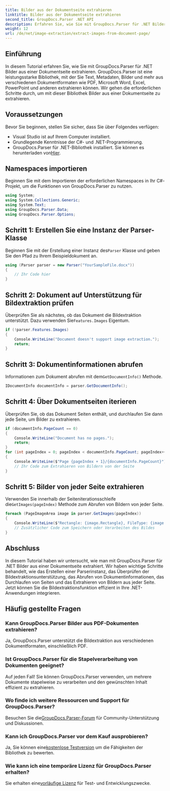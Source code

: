 ```yaml
---
title: Bilder aus der Dokumentseite extrahieren
linktitle: Bilder aus der Dokumentseite extrahieren
second_title: GroupDocs.Parser .NET API
description: Erfahren Sie, wie Sie mit GroupDocs.Parser für .NET Bilder aus Dokumenten extrahieren. Erweitern Sie Ihre Dokumentverarbeitungsfunktionen.
weight: 12
url: /de/net/image-extraction/extract-images-from-document-page/
---
```

## Einführung
In diesem Tutorial erfahren Sie, wie Sie mit GroupDocs.Parser für .NET Bilder aus einer Dokumentseite extrahieren. GroupDocs.Parser ist eine leistungsstarke Bibliothek, mit der Sie Text, Metadaten, Bilder und mehr aus verschiedenen Dokumentformaten wie PDF, Microsoft Word, Excel, PowerPoint und anderen extrahieren können. Wir gehen die erforderlichen Schritte durch, um mit dieser Bibliothek Bilder aus einer Dokumentseite zu extrahieren.
## Voraussetzungen
Bevor Sie beginnen, stellen Sie sicher, dass Sie über Folgendes verfügen:
- Visual Studio ist auf Ihrem Computer installiert.
- Grundlegende Kenntnisse der C#- und .NET-Programmierung.
- GroupDocs.Parser für .NET-Bibliothek installiert. Sie können es herunterladen von[Hier](https://releases.groupdocs.com/parser/net/).

## Namespaces importieren
Beginnen Sie mit dem Importieren der erforderlichen Namespaces in Ihr C#-Projekt, um die Funktionen von GroupDocs.Parser zu nutzen.
```csharp
using System;
using System.Collections.Generic;
using System.Text;
using GroupDocs.Parser.Data;
using GroupDocs.Parser.Options;
```
## Schritt 1: Erstellen Sie eine Instanz der Parser-Klasse
 Beginnen Sie mit der Erstellung einer Instanz des`Parser` Klasse und geben Sie den Pfad zu Ihrem Beispieldokument an.
```csharp
using (Parser parser = new Parser("YourSampleFile.docx"))
{
    // Ihr Code hier
}
```
## Schritt 2: Dokument auf Unterstützung für Bildextraktion prüfen
 Überprüfen Sie als nächstes, ob das Dokument die Bildextraktion unterstützt. Dazu verwenden Sie`Features.Images` Eigentum.
```csharp
if (!parser.Features.Images)
{
    Console.WriteLine("Document doesn't support image extraction.");
    return;
}
```
## Schritt 3: Dokumentinformationen abrufen
 Informationen zum Dokument abrufen mit dem`GetDocumentInfo()` Methode.
```csharp
IDocumentInfo documentInfo = parser.GetDocumentInfo();
```
## Schritt 4: Über Dokumentseiten iterieren
Überprüfen Sie, ob das Dokument Seiten enthält, und durchlaufen Sie dann jede Seite, um Bilder zu extrahieren.
```csharp
if (documentInfo.PageCount == 0)
{
    Console.WriteLine("Document has no pages.");
    return;
}
for (int pageIndex = 0; pageIndex < documentInfo.PageCount; pageIndex++)
{
    Console.WriteLine($"Page {pageIndex + 1}/{documentInfo.PageCount}");
    // Ihr Code zum Extrahieren von Bildern von der Seite
}
```
## Schritt 5: Bilder von jeder Seite extrahieren
 Verwenden Sie innerhalb der Seiteniterationsschleife die`GetImages(pageIndex)` Methode zum Abrufen von Bildern von jeder Seite.
```csharp
foreach (PageImageArea image in parser.GetImages(pageIndex))
{
    Console.WriteLine($"Rectangle: {image.Rectangle}, FileType: {image.FileType}");
    // Zusätzlicher Code zum Speichern oder Verarbeiten des Bildes
}
```

## Abschluss
In diesem Tutorial haben wir untersucht, wie man mit GroupDocs.Parser für .NET Bilder aus einer Dokumentseite extrahiert. Wir haben wichtige Schritte behandelt, wie das Erstellen einer Parserinstanz, das Überprüfen der Bildextraktionsunterstützung, das Abrufen von Dokumentinformationen, das Durchlaufen von Seiten und das Extrahieren von Bildern aus jeder Seite. Jetzt können Sie die Bildextraktionsfunktion effizient in Ihre .NET-Anwendungen integrieren.

## Häufig gestellte Fragen
### Kann GroupDocs.Parser Bilder aus PDF-Dokumenten extrahieren?
Ja, GroupDocs.Parser unterstützt die Bildextraktion aus verschiedenen Dokumentformaten, einschließlich PDF.
### Ist GroupDocs.Parser für die Stapelverarbeitung von Dokumenten geeignet?
Auf jeden Fall! Sie können GroupDocs.Parser verwenden, um mehrere Dokumente stapelweise zu verarbeiten und den gewünschten Inhalt effizient zu extrahieren.
### Wo finde ich weitere Ressourcen und Support für GroupDocs.Parser?
 Besuchen Sie die[GroupDocs.Parser-Forum](https://forum.groupdocs.com/c/parser/17) für Community-Unterstützung und Diskussionen.
### Kann ich GroupDocs.Parser vor dem Kauf ausprobieren?
 Ja, Sie können eine[kostenlose Testversion](https://releases.groupdocs.com/) um die Fähigkeiten der Bibliothek zu bewerten.
### Wie kann ich eine temporäre Lizenz für GroupDocs.Parser erhalten?
 Sie erhalten eine[vorläufige Lizenz](https://purchase.groupdocs.com/temporary-license/) für Test- und Entwicklungszwecke.